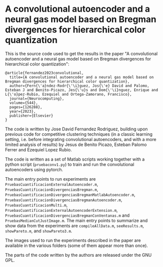 # A convolutional autoencoder and a neural gas model based on Bregman divergences for hierarchical color quantization

This is the source code used to get the results in the paper "A convolutional autoencoder and a neural gas model based on Bregman divergences for hierarchical color quantization":

```
@article{fernandez2023convolutional,
  title={A convolutional autoencoder and a neural gas model based on Bregman divergences for hierarchical color quantization},
  author={Fern{\'a}ndez-Rodr{\'\i}guez, Jos{\'e} David and Palomo, Esteban J and Benito-Picazo, Jes{\'u}s and Dom{\'\i}nguez, Enrique and L{\'o}pez-Rubio, Ezequiel and Ortega-Zamorano, Francisco},
  journal={Neurocomputing},
  volume={544},
  pages={126288},
  year={2023},
  publisher={Elsevier}
}
```

The code is written by Jose David Fernandez Rodriguez, building upon previous code for competitive clustering techniques (in a classic learning setting, i.e. before integrating convolutional autoencoders, and with a more limited analysis of results) by Jesus de Benito Picazo, Esteban Palomo Ferrer and Ezequiel Lopez Rubio.

The code is written as a set of Matlab scripts working together with a python script (`pruebaconv1.py`) to train and run the convolutional autoencoders using pytorch.

The main entry points to run experiments are `PruebasCuantificacionExternalAutoencoder.m`, `PruebasCuantificacionDivergenciasBregman.m`, `PruebasCuantificacionDivergenciasBregmanMatlabAutoencoder.m`, `PruebasCuantificacionDivergenciasBregmanAutoencoder.m`, `PruebasCuantificacionMulti.m`, `PruebasCuantificacionExternalAutoencoderExtension.m`, `PruebasCuantificacionDivergenciasBregmanConVentanas.m` and `PruebasMedianCutJustImage.m`. The main entry points to summarize and show data from the experiments are `compileAllData.m`, `seeResults.m`, `showPareto.m`, and `showPareto3.m`.

The images used to run the experiments described in the paper are available in the various folders (some of them appear more than once).

The parts of the code written by the authors are released under the GNU GPL.
